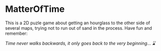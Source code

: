 # MatterOfTime
This is a 2D puzle game about getting an hourglass to the other side of several maps, trying not to run out of sand in the process. Have fun and remember:

*Time never walks backwards, it only goes back to the very beginning... ⌛*
